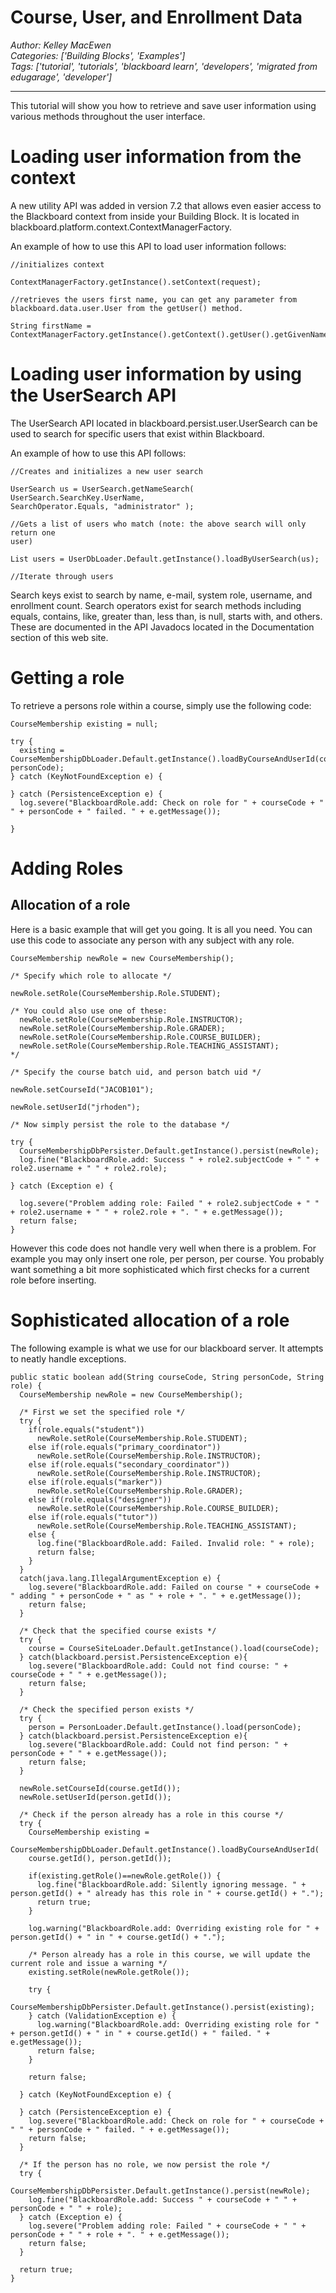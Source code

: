 # Course, User, and Enrollment Data
*Author: Kelley MacEwen*  
*Categories: ['Building Blocks', 'Examples']*  
*Tags: ['tutorial', 'tutorials', 'blackboard learn', 'developers', 'migrated from edugarage', 'developer']*  
<hr />
This tutorial will show you how to retrieve and save user information using
various methods throughout the user interface.

# Loading user information from the context

A new utility API was added in version 7.2 that allows even easier access to
the Blackboard context from inside your Building Block. It is located in
blackboard.platform.context.ContextManagerFactory.

An example of how to use this API to load user information follows:
```
//initializes context

ContextManagerFactory.getInstance().setContext(request);

//retrieves the users first name, you can get any parameter from
blackboard.data.user.User from the getUser() method.

String firstName =
ContextManagerFactory.getInstance().getContext().getUser().getGivenName();
```

# Loading user information by using the UserSearch API

The UserSearch API located in blackboard.persist.user.UserSearch can be used
to search for specific users that exist within Blackboard.

An example of how to use this API follows:
```
//Creates and initializes a new user search

UserSearch us = UserSearch.getNameSearch( UserSearch.SearchKey.UserName,
SearchOperator.Equals, "administrator" );

//Gets a list of users who match (note: the above search will only return one
user)

List users = UserDbLoader.Default.getInstance().loadByUserSearch(us);

//Iterate through users
```

Search keys exist to search by name, e-mail, system role, username, and
enrollment count. Search operators exist for search methods including equals,
contains, like, greater than, less than, is null, starts with, and others.
These are documented in the API Javadocs located in the Documentation section
of this web site.

# Getting a role

To retrieve a persons role within a course, simply use the following code:
```
CourseMembership existing = null;

try {
  existing = CourseMembershipDbLoader.Default.getInstance().loadByCourseAndUserId(courseCode, personCode);
} catch (KeyNotFoundException e) {

} catch (PersistenceException e) {
  log.severe("BlackboardRole.add: Check on role for " + courseCode + " " + personCode + " failed. " + e.getMessage());

}
```

# Adding Roles

## Allocation of a role

Here is a basic example that will get you going. It is all you need. You can
use this code to associate any person with any subject with any role.
```
CourseMembership newRole = new CourseMembership();

/* Specify which role to allocate */

newRole.setRole(CourseMembership.Role.STUDENT);

/* You could also use one of these:
  newRole.setRole(CourseMembership.Role.INSTRUCTOR);
  newRole.setRole(CourseMembership.Role.GRADER);
  newRole.setRole(CourseMembership.Role.COURSE_BUILDER);
  newRole.setRole(CourseMembership.Role.TEACHING_ASSISTANT);
*/

/* Specify the course batch uid, and person batch uid */

newRole.setCourseId("JACOB101");

newRole.setUserId("jrhoden");

/* Now simply persist the role to the database */

try {
  CourseMembershipDbPersister.Default.getInstance().persist(newRole);
  log.fine("BlackboardRole.add: Success " + role2.subjectCode + " " + role2.username + " " + role2.role);

} catch (Exception e) {

  log.severe("Problem adding role: Failed " + role2.subjectCode + " " + role2.username + " " + role2.role + ". " + e.getMessage());
  return false;
}
```

However this code does not handle very well when there is a problem. For
example you may only insert one role, per person, per course. You probably
want something a bit more sophisticated which first checks for a current role
before inserting.

# Sophisticated allocation of a role

The following example is what we use for our blackboard server. It attempts to
neatly handle exceptions.
```
public static boolean add(String courseCode, String personCode, String role) {
  CourseMembership newRole = new CourseMembership();
  
  /* First we set the specified role */
  try {
    if(role.equals("student"))
      newRole.setRole(CourseMembership.Role.STUDENT);
    else if(role.equals("primary_coordinator"))
      newRole.setRole(CourseMembership.Role.INSTRUCTOR);
    else if(role.equals("secondary_coordinator"))
      newRole.setRole(CourseMembership.Role.INSTRUCTOR);
    else if(role.equals("marker"))
      newRole.setRole(CourseMembership.Role.GRADER);
    else if(role.equals("designer"))
      newRole.setRole(CourseMembership.Role.COURSE_BUILDER);
    else if(role.equals("tutor"))
      newRole.setRole(CourseMembership.Role.TEACHING_ASSISTANT);
    else {
      log.fine("BlackboardRole.add: Failed. Invalid role: " + role);
      return false;
    }
  }
  catch(java.lang.IllegalArgumentException e) {
    log.severe("BlackboardRole.add: Failed on course " + courseCode + " adding " + personCode + " as " + role + ". " + e.getMessage());
    return false;
  }

  /* Check that the specified course exists */
  try {
    course = CourseSiteLoader.Default.getInstance().load(courseCode);
  } catch(blackboard.persist.PersistenceException e){
    log.severe("BlackboardRole.add: Could not find course: " + courseCode + " " + e.getMessage());
    return false;
  }

  /* Check the specified person exists */
  try {
    person = PersonLoader.Default.getInstance().load(personCode);
  } catch(blackboard.persist.PersistenceException e){
    log.severe("BlackboardRole.add: Could not find person: " + personCode + " " + e.getMessage());
    return false;
  }

  newRole.setCourseId(course.getId());
  newRole.setUserId(person.getId());

  /* Check if the person already has a role in this course */
  try {
    CourseMembership existing =
      CourseMembershipDbLoader.Default.getInstance().loadByCourseAndUserId(
    course.getId(), person.getId());

    if(existing.getRole()==newRole.getRole()) {
      log.fine("BlackboardRole.add: Silently ignoring message. " + person.getId() + " already has this role in " + course.getId() + ".");
      return true;
    }
    
    log.warning("BlackboardRole.add: Overriding existing role for " + person.getId() + " in " + course.getId() + ".");

    /* Person already has a role in this course, we will update the current role and issue a warning */
    existing.setRole(newRole.getRole());

    try {
      CourseMembershipDbPersister.Default.getInstance().persist(existing);
    } catch (ValidationException e) {
      log.warning("BlackboardRole.add: Overriding existing role for " + person.getId() + " in " + course.getId() + " failed. " + e.getMessage());
      return false;
    }

    return false;

  } catch (KeyNotFoundException e) {

  } catch (PersistenceException e) {
    log.severe("BlackboardRole.add: Check on role for " + courseCode + " " + personCode + " failed. " + e.getMessage());
    return false;
  }

  /* If the person has no role, we now persist the role */
  try {
    CourseMembershipDbPersister.Default.getInstance().persist(newRole);
    log.fine("BlackboardRole.add: Success " + courseCode + " " + personCode + " " + role);
  } catch (Exception e) {
    log.severe("Problem adding role: Failed " + courseCode + " " + personCode + " " + role + ". " + e.getMessage());
    return false;
  }

  return true;
}
```
